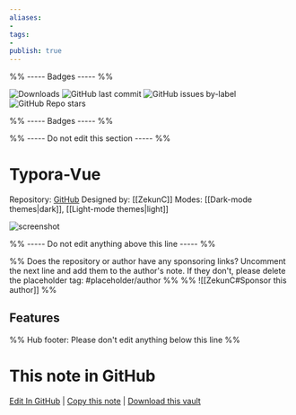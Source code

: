 ```yaml
---
aliases:
- 
tags: 
- 
publish: true
---
```


%% ----- Badges ----- %%

![Downloads](https://img.shields.io/badge/downloads-21845-573E7A?style=for-the-badge&logo=)
![GitHub last commit](https://img.shields.io/github/last-commit/ZekunC/Obsidian-Typora-Vue-Theme?color=573E7A&label=last%20update&logo=github&style=for-the-badge)
![GitHub issues by-label](https://img.shields.io/github/issues/ZekunC/Obsidian-Typora-Vue-Theme/help%20wanted?color=573E7A&logo=github&style=for-the-badge) 
![GitHub Repo stars](https://img.shields.io/github/stars/ZekunC/Obsidian-Typora-Vue-Theme?color=573E7A&logo=github&style=for-the-badge)

%% ----- Badges ----- %%

%% ----- Do not edit this section ----- %%

# Typora-Vue

Repository: [GitHub](https://github.com/ZekunC/Obsidian-Typora-Vue-Theme)
Designed by: [[ZekunC]]
Modes: [[Dark-mode themes|dark]], [[Light-mode themes|light]]



![screenshot](https://github.com/ZekunC/Obsidian-Typora-Vue-Theme/raw/HEAD/obsidian-typora-vue.png)

%% ----- Do not edit anything above this line ----- %% 

%% Does the repository or author have any sponsoring links? Uncomment the next line and add them to the author's note. If they don't, please delete the placeholder tag: #placeholder/author %%
%% ![[ZekunC#Sponsor this author]] %%


## Features



%% Hub footer: Please don't edit anything below this line %%

# This note in GitHub

<span class="git-footer">[Edit In GitHub](https://github.dev/obsidian-community/obsidian-hub/blob/main/02%20-%20Community%20Expansions/02.05%20All%20Community%20Expansions/Themes/Typora-Vue.md "git-hub-edit-note") | [Copy this note](https://raw.githubusercontent.com/obsidian-community/obsidian-hub/main/02%20-%20Community%20Expansions/02.05%20All%20Community%20Expansions/Themes/Typora-Vue.md "git-hub-copy-note") | [Download this vault](https://github.com/obsidian-community/obsidian-hub/archive/refs/heads/main.zip "git-hub-download-vault") </span>
